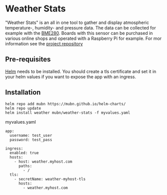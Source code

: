 # Weather Stats

"Weather Stats" is an all in one tool to gather and display atmospheric temperature-, humidity- and pressure data. The data can be collected for example with the [BME280](https://www.bosch-sensortec.com/products/environmental-sensors/humidity-sensors-bme280/). Boards with this sensor can be purchased in various online shops and operated with a Raspberry Pi for example. For mor information see the [project repository](https://github.com/mubn/weather-stats)

## Pre-requisites

[Helm](https://helm.sh/) needs to be installed.
You should create a tls certificate and set it in your helm values if you want to expose the app with an ingress.

## Installation

```
helm repo add mubn https://mubn.github.io/helm-charts/
helm repo update
helm install weather mubn/weather-stats -f myvalues.yaml
```

myvalues.yaml

```
app:
  username: test_user
  password: test_pass

ingress:
  enabled: true
  hosts:
    - host: weather.myhost.com
      paths:
        - /
  tls:
    - secretName: weather-myhost-tls
      hosts:
        - weather.myhost.com
```
